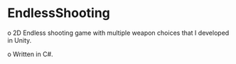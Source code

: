 # EndlessShooting

o	2D Endless shooting game with multiple weapon choices that I developed in Unity.

o	Written in C#.
